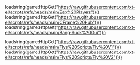 loadstring(game:HttpGet("https://raw.githubusercontent.com/xt-el/scripts/refs/heads/main/Esp%20Players"))()
loadstring(game:HttpGet("https://raw.githubusercontent.com/xt-el/scripts/refs/heads/main/CFrame%20Hub"))()
loadstring(game:HttpGet("https://raw.githubusercontent.com/xt-el/scripts/refs/heads/main/Bang-Suck%20Gui"))()

loadstring(game:HttpGet("https://raw.githubusercontent.com/xt-el/scripts/refs/heads/main/Flys%20Scripts/Fly%20V1"))()
loadstring(game:HttpGet("https://raw.githubusercontent.com/xt-el/scripts/refs/heads/main/Flys%20Scripts/Fly%20V2"))()
